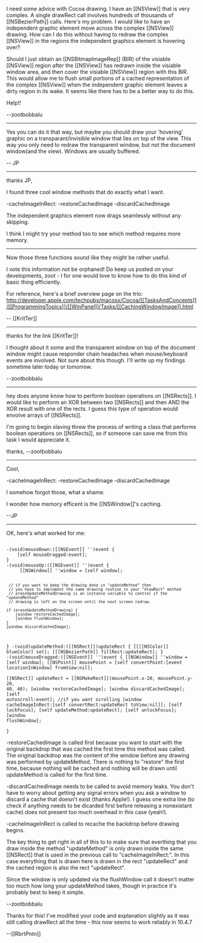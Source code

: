  

I need some advice with Cocoa drawing. I have an [[NSView]] that is very complex. A single drawRect call involves hundreds of thousands of [[NSBezierPath]] calls. Here's my problem. I would like to have an independent graphic element move across the complex [[NSView]] drawing. How can I do this without having to redraw the complex [[NSView]] in the regions the independent graphics element is hovering over?

Should I just obtain an [[NSBitmapImageRep]] (BIR) of the visiable [[NSView]] region after the [[NSView]] has redrawn inside the visiable window area, and then cover the visiable [[NSView]] region with this BIR. This would allow me to flush small portions of a cached representation of the complex [[NSView]] when the independent graphic element leaves a dirty region in its wake. It seems like there has to be a better way to do this.


Help!!

--zootbobbalu

----

Yes you can do it that way, but maybe you should draw your 'hovering' graphic on a transparant/invisible window that lies on top of the view. This way you only need to redraw the transparent window, but not the document window(and the view). Windows are usually buffered.

-- JP

---- 

thanks JP,

I found three cool window methods that do exactly what I want.

-cacheImageInRect:
-restoreCachedImage
-discardCachedImage

The independent graphics element now drags seamlessly without any skipping.

I think I might try your method too to see which method requires more memory.

----

Now those three functions sound like they might be rather useful.

I vote this information not be orphaned! Do keep us posted on your developments, zoot - I for one would love to know how to do this kind of basic thing efficiently.

For reference, here's a brief overview page on the trio: http://developer.apple.com/techpubs/macosx/Cocoa/[[TasksAndConcepts]]/[[ProgrammingTopics]]/[[WinPanel]]/Tasks/[[CachingWindowImage]].html

-- [[KritTer]]

----
thanks for the link [[KritTer]]!

I thought about it some and the transparent window on top of the document window might cause responder chain headaches when mouse/keyboard events are involved. Not sure about this though. I'll write up my findings sometime later today or tomorrow. 

--zootbobbalu

----

hey does anyone know how to perform boolean operations on [[NSRects]]. I would like to perform an XOR between two [[NSRects]] and then AND the XOR result with one of the rects. I guess this type of operation would envolve arrays of [[NSRects]].

I'm going to begin slaving threw the process of writing a class that performs boolean operations on [[NSRects]], so if someone can save me from this task I would appreciate it.


thanks,
--zootbobbalu

----

Cool, 

-cacheImageInRect:
-restoreCachedImage
-discardCachedImage

I somehow forgot those, what a shame.

I wonder how memory efficent is the [[NSWindow]]'s caching.

--JP

----

OK, here's what worked for me:

<code>
-(void)mouseDown:([[NSEvent]] '')event {
    [self mouseDragged:event];
}
-(void)mouseUp:([[NSEvent]] '')event {
     [[NSWindow]] ''window = [self window];

     // if you want to keep the drawing done in "updateMethod" then
     // you have to implement the same drawing routine in your "drawRect" method
     // eraseUpdateMethodDrawing is an instance variable to control if the "updateMethod"
     // drawing is left on the screen until the next screen redraw. 

    if (eraseUpdateMethodDrawing) {
        [window restoreCachedImage];
        [window flushWindow];
    }
    [window discardCachedImage];
}
-(void)updateMethod:([[NSRect]])updateRect {
    [[[[NSColor]] blueColor] set];
    [[[NSBezierPath]] fillRect:updateRect];
}
-(void)mouseDragged:([[NSEvent]] '')event {
    [[NSWindow]] ''window = [self window];
    [[NSPoint]] mousePoint = [self convertPoint:[event locationInWindow] fromView:nil];   
    [[NSRect]] updateRect = [[NSMakeRect]](mousePoint.x-20, mousePoint.y-20, 40, 40);
    [window restoreCachedImage];
    [window discardCachedImage];
    [self autoscroll:event]; //if you want scrolling
    [window cacheImageInRect:[self convertRect:updateRect toView:nil]];
    [self lockFocus];
    [self updateMethod:updateRect];
    [self unlockFocus];
    [window flushWindow]; 	
}
</code>

-restoreCachedImage is called first because you want to start with the original backdrop that was cached the first time this method was called. The original backdrop was the content of the window before any drawing was performed by updateMethod. There is nothing to "restore" the first time, because nothing will be cached and nothing will be drawn until updateMethod is called for the first time.

-discardCachedImage needs to be called to avoid memory leaks. You don't have to worry about getting any signal errors when you ask a window to discard a cache that doesn't exist (thanks Apple!). I guess one extra line (to check if anything needs to be dicarded first before releasing a nonexistant cache) does not present too much overhead in this case (yeah!). 

-cacheImageInRect is called to recache the backdrop before drawing begins. 

The key thing to get right in all of this to to make sure that everthing that you draw inside the method "updateMethod" is only drawn inside the same [[NSRect]] that is used in the previous call to "cacheImageInRect:". In this case everything that is drawn here is drawn in the rect "updateRect" and the cached region is also the rect "updateRect".

Since the window is only updated via the flushWindow call it doesn't matter too much how long your updateMethod takes, though in practice it's probably best to keep it simple.
 
--zootbobbalu

Thanks for this! I've modified your code and explanation slightly as it was still calling drawRect all the time - this now seems to work reliably in 10.4.7

--[[RbrtPntn]]